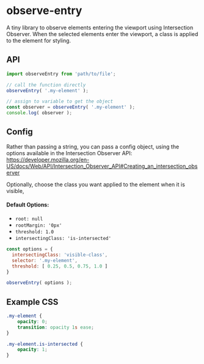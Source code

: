 # observe-entry
A tiny library to observe elements entering the viewport using Intersection Observer. When the selected elements enter the viewport, a class is applied to the element for styling.

## API


```js
import observeEntry from 'path/to/file';

// call the function directly
observeEntry( '.my-element' );

// assign to variable to get the object
const observer = observeEntry( '.my-element' );
console.log( observer );
```

## Config

Rather than passing a string, you can pass a config object, using the options available in the Intersection Observer API: https://developer.mozilla.org/en-US/docs/Web/API/Intersection_Observer_API#Creating_an_intersection_observer

Optionally, choose the class you want applied to the element when it is visible, 

#### Default Options:
* `root: null`
* `rootMargin: '0px'`
* `threshold: 1.0`
* `intersectingClass: 'is-intersected'`


```js
const options = {
  intersectingClass: 'visible-class',
  selector: '.my-element',
  threshold: [ 0.25, 0.5, 0.75, 1.0 ]
}

observeEntry( options );
```

## Example CSS

```css
.my-element {
    opacity: 0;
    transition: opacity 1s ease;
}

.my-element.is-intersected {
    opacity: 1;
}
```
